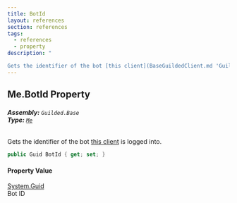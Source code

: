 ```yaml
---
title: BotId
layout: references
section: references
tags:
  - references
  - property
description: "

Gets the identifier of the bot [this client](BaseGuildedClient.md 'Guilded.Base.BaseGuildedClient') is logged into."
---
```


## Me.BotId Property
###### **Assembly:** `Guilded.Base`<br/>**Type:** [`Me`](Me.md 'Guilded.Base.Users.Me')

Gets the identifier of the bot [this client](BaseGuildedClient.md 'Guilded.Base.BaseGuildedClient') is logged into.

```csharp
public Guid BotId { get; set; }
```

#### Property Value
[System.Guid](https://docs.microsoft.com/en-us/dotnet/api/System.Guid 'System.Guid')  
Bot ID